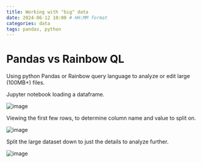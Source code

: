```yaml
---
title: Working with "big" data
date: 2024-06-12 10:00 # HH:MM format
categories: data
tags: pandas, python
---
```


# Pandas vs Rainbow QL
Using python Pandas or Rainbow query language to analyze or edit large (100MB+) files. 


Jupyter notebook loading a dataframe.

![image](https://github.com/Sarlaac/sarlaac.github.io/assets/92181960/37589f23-21cc-4b4a-8d71-19934d6e6023)

Viewing the first few rows, to determine column name and value to split on.

![image](https://github.com/Sarlaac/sarlaac.github.io/assets/92181960/303dfc18-09a2-482b-9df3-66cbf1efd6fa)

Split the large dataset down to just the details to analyze further.

![image](https://github.com/Sarlaac/sarlaac.github.io/assets/92181960/7f70aa20-1981-4073-bde4-e9218e04bdf5)
